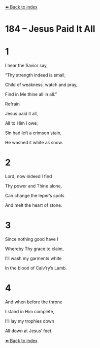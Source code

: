 [⬅️ Back to index](../README.md)

# 184 – Jesus Paid It All





# 1

I hear the Savior say,

“Thy strength indeed is small;

Child of weakness, watch and pray,

Find in Me thine all in all.”



Refrain

Jesus paid it all,

All to Him I owe;

Sin had left a crimson stain,

He washed it white as snow.



# 2

Lord, now indeed I find

Thy power and Thine alone,

Can change the leper’s spots

And melt the heart of stone.



# 3

Since nothing good have I

Whereby Thy grace to claim,

I’ll wash my garments white

In the blood of Calv’ry’s Lamb.



# 4

And when before the throne

I stand in Him complete,

I’ll lay my trophies down

All down at Jesus’ feet.

[⬅️ Back to index](../README.md)
